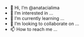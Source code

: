 - 👋 Hi, I’m @anatacialima
- 👀 I’m interested in ...
- 🌱 I’m currently learning ...
- 💞️ I’m looking to collaborate on ...
- 📫 How to reach me ...

<!---
anatacialima/anatacialima is a ✨ special ✨ repository because its `README.md` (this file) appears on your GitHub profile.
You can click the Preview link to take a look at your changes.
--->
